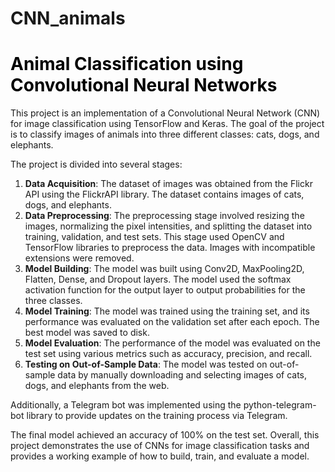 # CNN_animals
# <font color=black>**Animal Classification using Convolutional Neural Networks**</font>
This project is an implementation of a Convolutional Neural Network (CNN) for image classification using TensorFlow and Keras. The goal of the project is to classify images of animals into three different classes: cats, dogs, and elephants.

The project is divided into several stages:

1. <font>**Data Acquisition**</font>: The dataset of images was obtained from the Flickr API using the FlickrAPI library. The dataset contains images of cats, dogs, and elephants.
2. <font>**Data Preprocessing**</font>: The preprocessing stage involved resizing the images, normalizing the pixel intensities, and splitting the dataset into training, validation, and test sets. This stage used OpenCV and TensorFlow libraries to preprocess the data. Images with incompatible extensions were removed.
3. <font>**Model Building**</font>: The model was built using Conv2D, MaxPooling2D, Flatten, Dense, and Dropout layers. The model used the softmax activation function for the output layer to output probabilities for the three classes.
4. <font>**Model Training**</font>: The model was trained using the training set, and its performance was evaluated on the validation set after each epoch. The best model was saved to disk.
5. <font>**Model Evaluation**</font>: The performance of the model was evaluated on the test set using various metrics such as accuracy, precision, and recall.
6. <font>**Testing on Out-of-Sample Data**</font>: The model was tested on out-of-sample data by manually downloading and selecting images of cats, dogs, and elephants from the web.

Additionally, a Telegram bot was implemented using the python-telegram-bot library to provide updates on the training process via Telegram.

The final model achieved an accuracy of 100% on the test set.
Overall, this project demonstrates the use of CNNs for image classification tasks and provides a working example of how to build, train, and evaluate a model.
